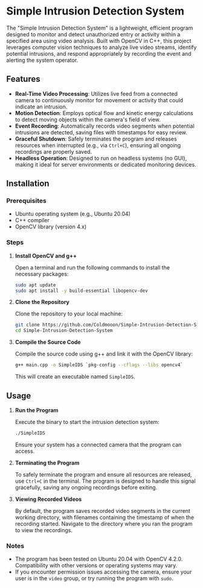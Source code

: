 # Simple Intrusion Detection System

The "Simple Intrusion Detection System" is a lightweight, efficient program designed to monitor and detect unauthorized entry or activity within a specified area using video analysis. Built with OpenCV in C++, this project leverages computer vision techniques to analyze live video streams, identify potential intrusions, and respond appropriately by recording the event and alerting the system operator.

## Features

- **Real-Time Video Processing**: Utilizes live feed from a connected camera to continuously monitor for movement or activity that could indicate an intrusion.
- **Motion Detection**: Employs optical flow and kinetic energy calculations to detect moving objects within the camera's field of view.
- **Event Recording**: Automatically records video segments when potential intrusions are detected, saving files with timestamps for easy review.
- **Graceful Shutdown**: Safely terminates the program and releases resources when interrupted (e.g., via `Ctrl+C`), ensuring all ongoing recordings are properly saved.
- **Headless Operation**: Designed to run on headless systems (no GUI), making it ideal for server environments or dedicated monitoring devices.

## Installation

### Prerequisites

- Ubuntu operating system (e.g., Ubuntu 20.04)
- C++ compiler
- OpenCV library (version 4.x)

### Steps

1. **Install OpenCV and g++**

   Open a terminal and run the following commands to install the necessary packages:
   
   ```sh
   sudo apt update
   sudo apt install -y build-essential libopencv-dev
   ```

2. **Clone the Repository**

   Clone the repository to your local machine:
   
   ```sh
   git clone https://github.com/Coldmooon/Simple-Intrusion-Detection-System.git
   cd Simple-Intrusion-Detection-System
   ```

3. **Compile the Source Code**

   Compile the source code using g++ and link it with the OpenCV library:
   
   ```sh
   g++ main.cpp -o SimpleIDS `pkg-config --cflags --libs opencv4`
   ```

   This will create an executable named `SimpleIDS`.

## Usage

1. **Run the Program**

   Execute the binary to start the intrusion detection system:
   
   ```sh
   ./SimpleIDS
   ```

   Ensure your system has a connected camera that the program can access.

2. **Terminating the Program**

   To safely terminate the program and ensure all resources are released, use `Ctrl+C` in the terminal. The program is designed to handle this signal gracefully, saving any ongoing recordings before exiting.

3. **Viewing Recorded Videos**

   By default, the program saves recorded video segments in the current working directory, with filenames containing the timestamp of when the recording started. Navigate to the directory where you ran the program to view the recordings.

### Notes

- The program has been tested on Ubuntu 20.04 with OpenCV 4.2.0. Compatibility with other versions or operating systems may vary.
- If you encounter permission issues accessing the camera, ensure your user is in the `video` group, or try running the program with `sudo`.
